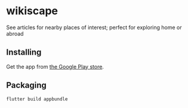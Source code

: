 # wikiscape

See articles for nearby places of interest; perfect for exploring home or abroad

## Installing

Get the app from [the Google Play store](https://play.google.com/store/apps/details?id=io.matthewmatvei.wikiscape).

## Packaging

```sh
flutter build appbundle
```
